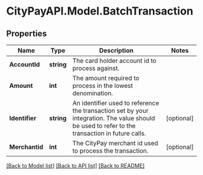 # CityPayAPI.Model.BatchTransaction

## Properties

Name | Type | Description | Notes
------------ | ------------- | ------------- | -------------
**AccountId** | **string** | The card holder account id to process against. | 
**Amount** | **int** | The amount required to process in the lowest denomination. | 
**Identifier** | **string** | An identifier used to reference the transaction set by your integration. The value should be used to refer to the transaction in future calls. | [optional] 
**Merchantid** | **int** | The CityPay merchant id used to process the transaction. | [optional] 

[[Back to Model list]](../README.md#documentation-for-models) [[Back to API list]](../README.md#documentation-for-api-endpoints) [[Back to README]](../README.md)

